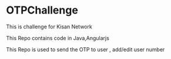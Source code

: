 # OTPChallenge

This is challenge for Kisan Network 

This Repo contains code in Java,Angularjs 

This Repo is used to send the OTP to user , add/edit user number 


